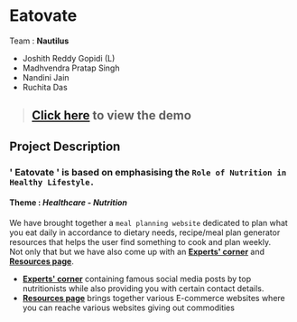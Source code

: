 # Eatovate

Team : <strong>Nautilus</strong>

- Joshith Reddy Gopidi  (L)<br>
- Madhvendra Pratap Singh<br>
- Nandini Jain<br>
- Ruchita Das<br>


> ## [Click here](https://jos-re.github.io/Eatovate/) to view the demo



## Project Description


### ' Eatovate ' is based on emphasising the `Role of Nutrition in Healthy Lifestyle.`

#### Theme : _Healthcare - Nutrition_
We have brought together a `meal planning website` dedicated to plan what you eat daily in accordance to dietary needs, recipe/meal plan generator resources that helps the user find something to cook and plan weekly. <br> Not only that but we have also come up with an [**Experts' corner**](https://jos-re.github.io/Eatovate/Expert's%20%20Corner/index.html) and [**Resources page**](https://jos-re.github.io/Eatovate/Resources/index.html).

 - [**Experts' corner**](https://jos-re.github.io/Eatovate/Expert's%20%20Corner/index.html) containing famous social media posts by top nutritionists while also providing you with certain contact details.
 - [**Resources page**](https://jos-re.github.io/Eatovate/Resources/index.html) brings together various E-commerce websites where you can reache various websites giving out commodities


 



